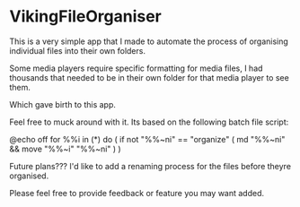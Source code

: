 # VikingFileOrganiser

This is a very simple app that I made to automate the process of organising individual files into their own folders.

Some media players require specific formatting for media files, I had thousands that needed to be in their own folder for that media player to see them.

Which gave birth to this app.

Feel free to muck around with it. Its based on the following batch file script:

 @echo off
for %%i in (*) do (
 if not "%%~ni" == "organize" (
  md "%%~ni" && move "%%~i" "%%~ni"
 )
)

Future plans???
I'd like to add a renaming process for the files before theyre organised.

Please feel free to provide feedback or feature you may want added.
